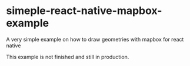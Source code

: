 # simeple-react-native-mapbox-example
A very simple example on how to draw geometries with mapbox for react native 

This example is not finished and still in production. 
